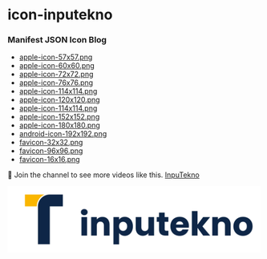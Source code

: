 # icon-inputekno
### Manifest JSON Icon Blog

- <a href='https://cdn.inputekno.com/icon-inputekno/apple-icon-57x57.png'>apple-icon-57x57.png</a>
- <a href='https://cdn.inputekno.com/icon-inputekno/apple-icon-60x60.png'>apple-icon-60x60.png</a>
- <a href='https://cdn.inputekno.com/icon-inputekno/apple-icon-72x72.png'>apple-icon-72x72.png</a>
- <a href='https://cdn.inputekno.com/icon-inputekno/apple-icon-76x76.png'>apple-icon-76x76.png</a>
- <a href='https://cdn.inputekno.com/icon-inputekno/apple-icon-114x114.png'>apple-icon-114x114.png</a>
- <a href='https://cdn.inputekno.com/icon-inputekno/apple-icon-120x120.png'>apple-icon-120x120.png</a>
- <a href='https://cdn.inputekno.com/icon-inputekno/apple-icon-114x114.png'>apple-icon-114x114.png</a>
- <a href='https://cdn.inputekno.com/icon-inputekno/apple-icon-152x152.png'>apple-icon-152x152.png</a>
- <a href='https://cdn.inputekno.com/icon-inputekno/apple-icon-180x180.png'>apple-icon-180x180.png</a>
- <a href='https://cdn.inputekno.com/icon-inputekno/android-icon-192x192.png'>android-icon-192x192.png</a>
- <a href='https://cdn.inputekno.com/icon-inputekno/favicon-32x32.png'>favicon-32x32.png</a>
- <a href='https://cdn.inputekno.com/icon-inputekno/favicon-96x96.png'>favicon-96x96.png</a>
- <a href='https://cdn.inputekno.com/icon-inputekno/favicon-16x16.png'>favicon-16x16.png</a>

💙 Join the channel to see more videos like this. [InpuTekno](https://www.youtube.com/@InpuTekno)

![preview img](/logo-inputekno-horizontal.webp)
